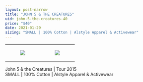 ```yaml
---
layout: post-narrow
title: "JOHN 5 & THE CREATURES"
uid: john-5-the-creatures-40
price: "$40"
date: 2021-01-29
sizing: "SMALL | 100% Cotton | Alstyle Apparel & Activewear"
---
```




<table style="width:100%;"><tr><td style="vertical-align:top;">
      <figure class="tmblr-full" data-orig-height="2048" data-orig-width="1365" data-orig-src="https://concertshirts.netlify.app/shirts/0555/0555-01.jpg"><img src="https://64.media.tumblr.com/6f748ca5c35cf7d10a16c144a3c48c12/f4cb7fb54c85f474-43/s540x810/6d87d3f61fccdfd7f78de594c494591adb5162b7.jpg" data-orig-height="2048" data-orig-width="1365" data-orig-src="https://concertshirts.netlify.app/shirts/0555/0555-01.jpg"/></figure></td>
    <td style="vertical-align:top;">
      <figure class="tmblr-full" data-orig-height="2048" data-orig-width="1365" data-orig-src="https://concertshirts.netlify.app/shirts/0555/0555-02.jpg"><img src="https://64.media.tumblr.com/8d212d2ccae12c4b59eaefc27538c693/f4cb7fb54c85f474-e7/s540x810/0375bba95b5e430e5dff01e43771ec45ecd121ca.jpg" data-orig-height="2048" data-orig-width="1365" data-orig-src="https://concertshirts.netlify.app/shirts/0555/0555-02.jpg"/></figure></td>
  </tr></table><p>
  John 5 &amp; the Creatures | Tour 2015<br/>SMALL | 100% Cotton | Alstyle Apparel &amp; Activewear
</p>
